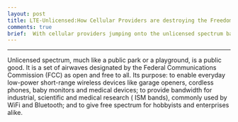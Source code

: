 ```yaml
---
layout: post
title: LTE-Unlicensed:How Cellular Providers are destroying the Freedom of Unlicensed Spectrum.
comments: true
brief:  With cellular providers jumping onto the unlicensed spectrum bandwagon on the premise that it is free for everyone, a careful examination is required to ensure that big businesses don’t benefit at the expense of a public good.
---
```


-----

Unlicensed spectrum, much like a public park or a playground, is a public good.
It is a set of airwaves designated by the Federal Communications Commission (FCC)
as open and free to all. Its purpose: to enable everyday low-power short-range
wireless devices like garage openers, cordless phones, baby monitors and medical
devices; to provide bandwidth for industrial, scientific and medical research (
ISM bands), commonly used by WiFi and Bluetooth; and to give free spectrum for
hobbyists and enterprises alike.